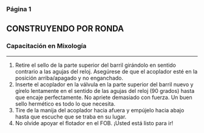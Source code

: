 ### Página 1

## CONSTRUYENDO POR RONDA

### Capacitación en Mixología
---

1. Retire el sello de la parte superior del barril girándolo en sentido contrario a las agujas del reloj. Asegúrese de que el acoplador esté en la posición arriba/apagado y no enganchado.
2. Inserte el acoplador en la válvula en la parte superior del barril nuevo y gírelo lentamente en el sentido de las agujas del reloj (90 grados) hasta que encaje perfectamente. No apriete demasiado con fuerza. Un buen sello hermético es todo lo que necesita.
3. Tire de la manija del acoplador hacia afuera y empújelo hacia abajo hasta que escuche que se traba en su lugar.
4. No olvide apoyar el flotador en el FOB. ¡Usted está listo para ir!